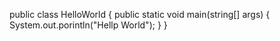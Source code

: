 public class HelloWorld {
public static void main(string[] args) {
         System.out.porintln("Hellp World");
        }
        }

